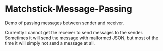Matchstick-Message-Passing
==========================

Demo of passing messages between sender and receiver.

Currently I cannot get the receiver to send messages to the sender.  
Sometimes it will send the message with malformed JSON, but most of the time it will simply not send a message at all.